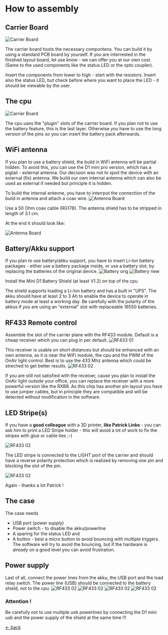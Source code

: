 # How to assembly
## Carrier Board
![Carrier Board](resources/CarrierBoard01.png)

The carrier board hosts the necessary compontens. You can build it by using a standard PCB board by yourself. If you are interrested in the finished layout board, let use know - we can offer you at our own cost. (Same to the used components like the status LED or the opto coupler).

Insert the components from lower to high - start with the resistors. Insert also the status LED, but check before where you want to place the LED - it should be viewable by the user.

## The cpu
![Carrier Board](resources/CarrierBoard02.png)

The cpu uses the "plugin" slots of the carrier board. If you plan not to use the battery feature, this is the last layer. Otherwise you have to use the long version of the pins so you can insert the battery pack afterwards.

## WiFi antenna
If you plan to use a battery shield, the build in WiFi antenna will be partial hidden. To avoid this, you can use the D1 mini pro version, which has a pigtail - external antenna. Our decision was not to spoil the device with an external (fix) antenna.
 We build our own internal antenna which can also be used as external if needed but principle it is hidden.

To build the internal antenne, you have to interrput the connection of the build in antenna and attach a coax wire.
![Antenna Board](resources/Antenna01.png)

Use a 50 Ohm coax cable (RG178). The antenna shield has to be stripped in length of 3.1 cm.

 At the end it should look like:

![Antenna Board](resources/Antenna02.png)

## Battery/Akku support

If you plan to use battery/akku support, you have to insert Li-Ion battery packages - either use a battery package inside, or use a battery slot, by replacing the batteries of the original device.
![Battery orig](resources/Battery01.png)
![Battery new](resources/Battery02.png)

Install the Mini D1 Battery Shield (at least V1.2) on top of the cpu

The shield supports loading a Li-Ion battery and has a built in "UPS". The akku should have at least 2 to 3 Ah to enable the device to operate in battery mode at least a working day. Be carefully with the polarity of the akkus if you are using an "external" slot with replaceable 16550 batteries.

## RF433 Remote control

Assemble the slot of the carrier plane with the RF433 module. Default is a cheap receiver which you can plug in per default.
![RF433 01](resources/RF433Receiver01.png)

This receiver is usable on short distances but should be enhanced with an own antenna, as it is near the WiFi module, the cpu and the PWM of the OnAir light control. Best is to use the 433 Mhz antenna which could be streched to get better results.
![RF433 02](resources/RF433Receiver02.png)

If you are still not satisfied with the receiver, cause you plan to install the OnAir light outside your office, you can replace the receiver with a more powerful version like the RXB8. As this chip has another pin layout you have to use jumper cables, but in principle they are compatible and will be detected without modification in the software.

## LED Stripe(s)

If you have a **good colleague** with a 3D printer, **like Patrick Linke** - you can ask him to print a LED Stripe holder - this will avoid a lot of work to fix the stripes with glue or cable ties ;-)

![RF433 02](resources/LED-Stripe01.png)

The LED stripe is connected to the LIGHT port of the carrier and should have a reverse polarity protection which is realized by removing one pin and blocking the slot of the pin.

![RF433 02](resources/LED-Stripe02.png)

Again - thanks a lot Patrick !

## The case
The case needs
- USB port (power supply)
- Power switch - to disable the akku/powerline
- A sparing for the status LED and 
- A button - best a micro button to avoid bouncing with multiple triggers. The software will try to avoid the bouncing, but if the hardware is already on a good level you can avoid frustration.


## Power supply
Last of all, connect the power lines from the akku, the USB port and the load relay switch. 
The power line (USB) should be connected to the battery shield, not to the cpu.
![RF433 02](resources/Power01.png)
![RF433 02](resources/Power02.png)
![RF433 02](resources/Power03.png)
![RF433 02](resources/Power04.png)

### Attention !
Be carefully not to use multiple usb powerlines by connecting the D1 mini usb and the power supply of the shield at the same time !!!

[<- back](../Readme.md)
